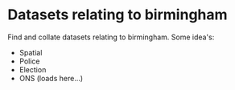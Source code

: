 # Datasets relating to birmingham

Find and collate datasets relating to birmingham. Some idea's:
* Spatial
* Police
* Election
* ONS (loads here...)
